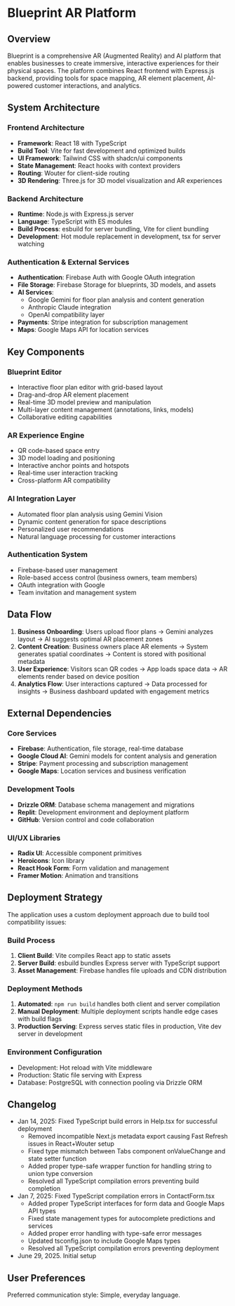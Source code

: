 # Blueprint AR Platform

## Overview

Blueprint is a comprehensive AR (Augmented Reality) and AI platform that enables businesses to create immersive, interactive experiences for their physical spaces. The platform combines React frontend with Express.js backend, providing tools for space mapping, AR element placement, AI-powered customer interactions, and analytics.

## System Architecture

### Frontend Architecture
- **Framework**: React 18 with TypeScript
- **Build Tool**: Vite for fast development and optimized builds
- **UI Framework**: Tailwind CSS with shadcn/ui components
- **State Management**: React hooks with context providers
- **Routing**: Wouter for client-side routing
- **3D Rendering**: Three.js for 3D model visualization and AR experiences

### Backend Architecture
- **Runtime**: Node.js with Express.js server
- **Language**: TypeScript with ES modules
- **Build Process**: esbuild for server bundling, Vite for client bundling
- **Development**: Hot module replacement in development, tsx for server watching

### Authentication & External Services
- **Authentication**: Firebase Auth with Google OAuth integration
- **File Storage**: Firebase Storage for blueprints, 3D models, and assets
- **AI Services**: 
  - Google Gemini for floor plan analysis and content generation
  - Anthropic Claude integration
  - OpenAI compatibility layer
- **Payments**: Stripe integration for subscription management
- **Maps**: Google Maps API for location services

## Key Components

### Blueprint Editor
- Interactive floor plan editor with grid-based layout
- Drag-and-drop AR element placement
- Real-time 3D model preview and manipulation
- Multi-layer content management (annotations, links, models)
- Collaborative editing capabilities

### AR Experience Engine
- QR code-based space entry
- 3D model loading and positioning
- Interactive anchor points and hotspots
- Real-time user interaction tracking
- Cross-platform AR compatibility

### AI Integration Layer
- Automated floor plan analysis using Gemini Vision
- Dynamic content generation for space descriptions
- Personalized user recommendations
- Natural language processing for customer interactions

### Authentication System
- Firebase-based user management
- Role-based access control (business owners, team members)
- OAuth integration with Google
- Team invitation and management system

## Data Flow

1. **Business Onboarding**: Users upload floor plans → Gemini analyzes layout → AI suggests optimal AR placement zones
2. **Content Creation**: Business owners place AR elements → System generates spatial coordinates → Content is stored with positional metadata
3. **User Experience**: Visitors scan QR codes → App loads space data → AR elements render based on device position
4. **Analytics Flow**: User interactions captured → Data processed for insights → Business dashboard updated with engagement metrics

## External Dependencies

### Core Services
- **Firebase**: Authentication, file storage, real-time database
- **Google Cloud AI**: Gemini models for content analysis and generation
- **Stripe**: Payment processing and subscription management
- **Google Maps**: Location services and business verification

### Development Tools
- **Drizzle ORM**: Database schema management and migrations
- **Replit**: Development environment and deployment platform
- **GitHub**: Version control and code collaboration

### UI/UX Libraries
- **Radix UI**: Accessible component primitives
- **Heroicons**: Icon library
- **React Hook Form**: Form validation and management
- **Framer Motion**: Animation and transitions

## Deployment Strategy

The application uses a custom deployment approach due to build tool compatibility issues:

### Build Process
1. **Client Build**: Vite compiles React app to static assets
2. **Server Build**: esbuild bundles Express server with TypeScript support
3. **Asset Management**: Firebase handles file uploads and CDN distribution

### Deployment Methods
1. **Automated**: `npm run build` handles both client and server compilation
2. **Manual Deployment**: Multiple deployment scripts handle edge cases with build flags
3. **Production Serving**: Express serves static files in production, Vite dev server in development

### Environment Configuration
- Development: Hot reload with Vite middleware
- Production: Static file serving with Express
- Database: PostgreSQL with connection pooling via Drizzle ORM

## Changelog
- Jan 14, 2025: Fixed TypeScript build errors in Help.tsx for successful deployment
  - Removed incompatible Next.js metadata export causing Fast Refresh issues in React+Wouter setup
  - Fixed type mismatch between Tabs component onValueChange and state setter function
  - Added proper type-safe wrapper function for handling string to union type conversion
  - Resolved all TypeScript compilation errors preventing build completion
- Jan 7, 2025: Fixed TypeScript compilation errors in ContactForm.tsx
  - Added proper TypeScript interfaces for form data and Google Maps API types
  - Fixed state management types for autocomplete predictions and services
  - Added proper error handling with type-safe error messages
  - Updated tsconfig.json to include Google Maps types
  - Resolved all TypeScript compilation errors preventing deployment
- June 29, 2025. Initial setup

## User Preferences

Preferred communication style: Simple, everyday language.